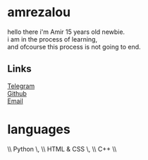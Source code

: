 # amrezalou

hello there i'm Amir 15 years old newbie. </br>
i am in the process of learning, </br>
and ofcourse this process is not going to end.

## Links

[Telegram](https://t.me/amrezalou) </br>
[Github](https://github.com/amrezalou) </br>
[Email](mailto:amrezalou@gmail.com)

# languages

\\\ Python \\\, \\\ HTML & CSS \\\, \\\ C++ \\\

